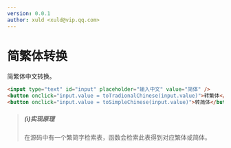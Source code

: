 ```yaml
---
version: 0.0.1
author: xuld <xuld@vip.qq.com>
---
```

# 简繁体转换
简繁体中文转换。

```html demo hide doc
<input type="text" id="input" placeholder="输入中文" value="简体" />
<button onclick="input.value = toTradionalChinese(input.value)">转繁体</button>
<button onclick="input.value = toSimpleChinese(input.value)">转简体</button>
```

> ##### (i)实现原理
> 在源码中有一个繁简字检索表，函数会检索此表得到对应繁体或简体。
